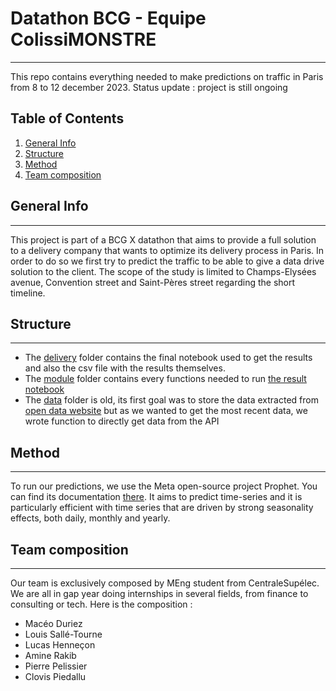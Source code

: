 # Datathon BCG - Equipe ColissiMONSTRE
***
This repo contains everything needed to make predictions on traffic in Paris from 8 to 12 december 2023. Status update : project is still ongoing

## Table of Contents
1. [General Info](#general-info)
2. [Structure](#structure)
3. [Method](#method)
4. [Team composition](#team-composition)

## General Info
***
This project is part of a BCG X datathon that aims to provide a full solution to a delivery company that wants to optimize its delivery process in Paris. In order to do so we first try to predict the traffic to be able to give a data drive solution to the client. The scope of the study is limited to Champs-Elysées avenue, Convention street and Saint-Pères street regarding the short timeline.

## Structure
***
* The [delivery](datathon_bcg/delivery) folder contains the final notebook used to get the results and also the csv file with the results themselves.
* The [module](datathon_bcg/module) folder contains every functions needed to run [the result notebook](datathon_bcg/delivery/final_notebook.ipynb)
* The [data](datathon_bcg/data) folder is old, its first goal was to store the data extracted from [open data website](https://opendata.paris.fr/pages/catalogue/?disjunctive.theme&disjunctive.publisher&sort=modified) but as we wanted to get the most recent data, we wrote function to directly get data from the API

## Method
***
To run our predictions, we use the Meta open-source project Prophet. You can find its documentation [there](https://facebook.github.io/prophet/docs/installation.html). It aims to predict time-series and it is particularly efficient with time series that are driven by strong seasonality effects, both daily, monthly and yearly.


## Team composition
***
Our team is exclusively composed by MEng student from CentraleSupélec. We are all in gap year doing internships in several fields, from finance to consulting or tech. Here is the composition : 
* Macéo Duriez
* Louis Sallé-Tourne
* Lucas Henneçon
* Amine Rakib
* Pierre Pelissier
* Clovis Piedallu

